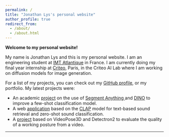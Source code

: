 ```yaml
---
permalink: /
title: "Jonathan Lys's personal website"
author_profile: true
redirect_from: 
  - /about/
  - /about.html
---
```


**Welcome to my personal website!**

My name is Jonathan Lys and this is my personal website. I am an engineering student at [IMT Atlantique](https://www.imt-atlantique.fr/en) in France. I am currently doing my final year internship at [Criteo](https://www.criteo.com/), Paris, in the Criteo AI Lab where I am working on diffusion models for image generation.

For a list of my projects, you can check out my [GitHub profile](https://github.com/jonathanlys01), or my portfolio. My latest projects were:
- An academic [project](https://github.com/NewS0ul/FICUS) on the use of [Segment Anything ](https://arxiv.org/abs/2304.02643) and [DINO](https://arxiv.org/abs/2104.14294) to improve a few-shot classification model.
- A web [application](https://github.com/jonathanlys01/DL_2023_CLAP) based on the [CLAP](https://arxiv.org/abs/2211.06687) model for text-based sound retrieval and zero-shot sound classification.
- A [project](https://github.com/joanvelja/WrongPose-42028) based on VideoPose3D and Detectron2 to evaluate the quality of a working posture from a video.

---